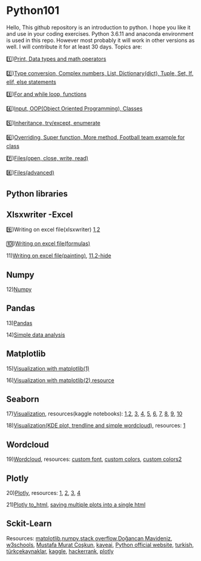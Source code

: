 # Python101
Hello, This github repository is an introduction to python. I hope you like it and use in your coding exercises. Python 3.6.11 and anaconda environment is used in this repo. However most probably it will work in other versions as well. I will contribute it for at least 30 days. Topics are:

1️⃣)[Print, Data types and math operators](https://github.com/semiventurero/Python101/blob/main/python101-day1.ipynb) 

2️⃣)[Type conversion, Complex numbers, List, Dictionary(dict), Tuple, Set, If, elif, else statements](https://github.com/semiventurero/Python101/blob/main/python101-day2.ipynb)

3️⃣)[For and while loop, functions](https://github.com/semiventurero/Python101/blob/main/python101-day3.ipynb)

4️⃣)[Input, OOP(Object Oriented Programming), Classes](https://github.com/semiventurero/Python101/blob/main/python101-day4.ipynb)

5️⃣)[Inheritance, try/except, enumerate](https://github.com/semiventurero/Python101/blob/main/python101-day5.ipynb)

6️⃣)[Overriding, Super function, More method, Football team example for class](https://github.com/semiventurero/Python101/blob/main/python101-day6.ipynb)

7️⃣)[Files(open, close, write, read)](https://github.com/semiventurero/Python101/blob/main/python101-day7.ipynb)

8️⃣)[Files(advanced)](https://github.com/semiventurero/Python101/blob/main/python101-day8.ipynb)

## Python libraries

## Xlsxwriter -Excel

9️⃣)Writing on excel file(xlsxwriter) [1](https://github.com/semiventurero/Python101/blob/main/python101-day9.1.py),[2](https://github.com/semiventurero/Python101/blob/main/python101-day9.2.py)

🔟)[Writing on excel file(formulas)](https://github.com/semiventurero/Python101/blob/main/python101-day10.py)

11)[Writing on excel file(painting)](https://github.com/semiventurero/Python101/blob/main/python101-day11.py), [11.2-hide](https://github.com/semiventurero/Python101/blob/main/python101-day11.2.py)

## Numpy
12)[Numpy](https://github.com/semiventurero/Python101/blob/main/python101-day12.ipynb)

## Pandas
13)[Pandas](https://github.com/semiventurero/Python101/blob/main/python101-day13.ipynb)

14)[Simple data analysis](https://github.com/semiventurero/Python101/blob/main/python101-day14.ipynb)

## Matplotlib
15)[Visualization with matplotlib(1)](https://github.com/semiventurero/Python101/blob/main/python101-day15.ipynb)

16[)Visualization with matplotlib(2)](https://github.com/semiventurero/Python101/blob/main/python101-day16.ipynb),[resource](https://www.kaggle.com/subinium/simple-matplotlib-visualization-tips)

## Seaborn
17)[Visualization](https://github.com/semiventurero/Python101/blob/main/python101-day17.ipynb), resources(kaggle notebooks): [1](https://www.kaggle.com/helgejo/an-interactive-data-science-tutorial),[2](https://www.kaggle.com/nareshbhat/outlier-the-silent-killer), [3](https://www.kaggle.com/granjithkumar/titanic-data-visualization-a-seaborn-approach), [4](https://www.kaggle.com/claraljm/titanic-data-visualization), [5](https://www.kaggle.com/joshuajhchoi/101-data-visualization-tips-for-titanic-beginners), [6](https://www.kaggle.com/subinium/awesome-visualization-with-titanic-dataset), [7](https://www.kaggle.com/nitindatta/first-kaggle-submission), [8](https://www.kaggle.com/subinium/matplotlib-conceptual-figure-basic-viz), [9](https://www.kaggle.com/joshuajhchoi/101-data-visualization-tips-for-titanic-beginners), [10](https://www.kaggle.com/alankritamishra/titaniceasyway2-0) 

18)[Visualization(KDE plot, trendline and simple wordcloud)](https://github.com/semiventurero/Python101/blob/main/python101-day18.ipynb), resources: [1](https://www.kaggle.com/subinium/awesome-visualization-with-titanic-dataset) 

## Wordcloud
19)[Wordcloud](https://github.com/semiventurero/Python101/blob/main/python101-day19.ipynb), resources: [custom font](https://www.dafont.com/), [custom colors](https://amueller.github.io/word_cloud/auto_examples/a_new_hope.html), [custom colors2](https://towardsdatascience.com/create-word-cloud-into-any-shape-you-want-using-python-d0b88834bc32)

## Plotly

20)[Plotly](https://github.com/semiventurero/Python101/blob/main/python101-day20.ipynb), resources: [1](https://www.geeksforgeeks.org/pie-plot-using-plotly-in-python/), [2](https://www.kaggle.com/kanncaa1/plotly-tutorial-for-beginners), [3](https://www.kaggle.com/masumrumi/a-statistical-analysis-ml-workflow-of-titanic), [4](https://stackoverflow.com/questions/52467562/how-to-make-countplot-in-plotly)

21)[Plotly to_html](https://github.com/semiventurero/Python101/blob/main/python101-day21.ipynb), [saving multiple plots into a single html](https://stackoverflow.com/questions/59868987/plotly-saving-multiple-plots-into-a-single-html)

## Sckit-Learn

Resources: [matplotlib](https://matplotlib.org/),[numpy](https://numpy.org/),[stack overflow](https://stackoverflow.com/),[Doğancan Mavideniz](https://github.com/mavideniz/Python101/blob/main/Python_Part1.ipynb), [w3schools](https://www.w3schools.com/), [Mustafa Murat Coşkun](https://github.com/mustafamuratcoskun/Sifirdan-Ileri-Seviyeye-Python-Programlama), [kaveai](https://github.com/kaveai), [Python official website](https://www.python.org/), [turkish](https://python-istihza.yazbel.com/), [türkçekaynaklar](https://turkcekaynaklar.com/), [kaggle](http://kaggle.com/), [hackerrank](hackerrank.com), [plotly](plotly.com/)
